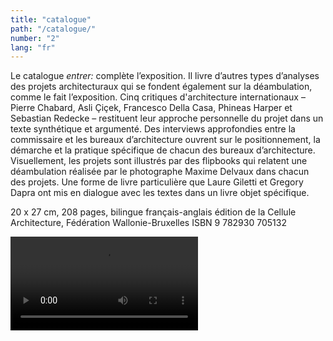 ```yaml
---
title: "catalogue"
path: "/catalogue/"
number: "2"
lang: "fr"
---
```


Le catalogue *entrer:* complète l’exposition. Il livre d’autres types d’analyses des projets architecturaux qui se fondent également sur la déambulation, comme le fait l’exposition. Cinq critiques d'architecture internationaux – Pierre Chabard, Asli Çiçek, Francesco Della Casa, Phineas Harper et Sebastian Redecke – restituent leur approche personnelle du projet dans un texte synthétique et argumenté. Des interviews approfondies entre la commissaire et les bureaux d’architecture ouvrent sur le positionnement, la démarche et la pratique spécifique de chacun des bureaux d’architecture. Visuellement, les projets sont illustrés par des flipbooks qui relatent une déambulation réalisée par le photographe Maxime Delvaux dans chacun des projets. Une forme de livre particulière que Laure Giletti et Gregory Dapra ont mis en dialogue avec les textes dans un livre objet spécifique.


20 x 27 cm, 208 pages, bilingue français-anglais
édition de la Cellule Architecture,
Fédération Wallonie-Bruxelles
ISBN 9 782930 705132


<video src="https://entrer.be/video/entrer-cat.mp4" autoplay loop></video>
